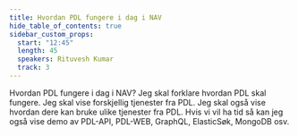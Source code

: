 ```yaml
---
title: Hvordan PDL fungere i dag i NAV
hide_table_of_contents: true
sidebar_custom_props:
  start: "12:45"
  length: 45
  speakers: Rituvesh Kumar
  track: 3
---
```




Hvordan PDL fungere i dag i NAV? 
Jeg skal forklare hvordan PDL skal fungere. Jeg skal vise forskjellig tjenester fra PDL. Jeg skal også vise hvordan dere kan bruke ulike tjenester fra PDL. Hvis vi vil ha tid så kan jeg også vise demo av PDL-API, PDL-WEB, GraphQL, ElasticSøk, MongoDB osv.